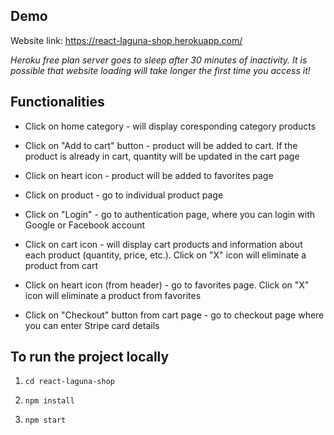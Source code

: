## Demo

Website link: https://react-laguna-shop.herokuapp.com/ 

_Heroku free plan server goes to sleep after 30 minutes of inactivity. It is possible that website loading will take longer the first time you access it!_

## Functionalities

* Click on home category - will display coresponding category products

* Click on "Add to cart" button - product will be added to cart. If the product is already in cart, quantity will be updated in the cart page

* Click on heart icon - product will be added to favorites page

* Click on product - go to individual product page

* Click on "Login" - go to authentication page, where you can login with Google or Facebook account

* Click on cart icon - will display cart products and information about each product (quantity, price, etc.). Click on "X" icon will eliminate a product from cart

* Click on heart icon (from header) - go to favorites page. Click on "X" icon will eliminate a product from favorites

* Click on "Checkout" button from cart page - go to checkout page where you can enter Stripe card details

## To run the project locally

1. `cd react-laguna-shop`

2. `npm install`

3. `npm start`


